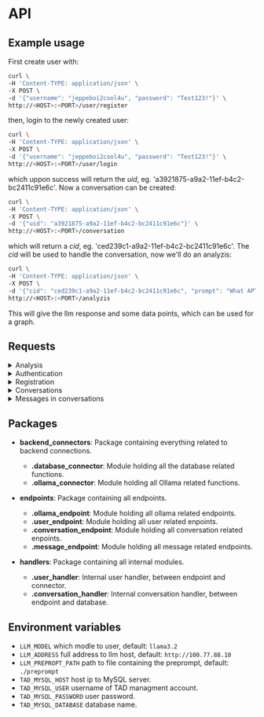 # API

## Example usage

First create user with:

``` bash
curl \
-H 'Content-TYPE: application/json' \
-X POST \
-d '{"username": "jeppeboi2cool4u", "password": "Test123!"}' \
http://<HOST>:<PORT>/user/register
```

then, login to the newly created user:

``` bash
curl \
-H 'Content-TYPE: application/json' \
-X POST \
-d '{"username": "jeppeboi2cool4u", "password": "Test123!"}' \
http://<HOST>:<PORT>/user/login
```

which uppon success will return the *uid*, eg. 'a3921875-a9a2-11ef-b4c2-bc2411c91e6c'. Now a conversation can be created:

``` bash
curl \
-H 'Content-TYPE: application/json' \
-X POST \
-d '{"uid": "a3921875-a9a2-11ef-b4c2-bc2411c91e6c"}' \
http://<HOST>:<PORT>/conversation
```

which will return a *cid*, eg. 'ced239c1-a9a2-11ef-b4c2-bc2411c91e6c'. The *cid* will be used to handle the conversation, now we'll do an analyzis:

``` bash
curl \
-H 'Content-TYPE: application/json' \
-X POST \
-d '{"cid": "ced239c1-a9a2-11ef-b4c2-bc2411c91e6c", "prompt": "What APT is could be responsible for an attack that includes: Adversaries may encrypt data on target systems or on large numbers of systems in a network to interrupt availability to system and network resources."}' \
http://<HOST>:<PORT>/analyzis
```

This will give the llm response and some data points, which can be used for a graph.


## Requests

<details>

<summary>Analysis</summary>

sends a question to the llm and gives the llm response as a response.

**URL** POST

    http://<HOST>:<PORT>/analyzis

**Request body**

```json
{
    "prompt": "<PROMPT>",
    "cid": "<CONVERSATION_ID"
}
```

**Response body**

```json
{
	"response": "<LLM_RESPONSE>",
	"mesage": "<RESONSE_MESSAGE>",
	"data_points": {
		"ENTRY_2": "<FLOAT>",
		"ENRTY_1": "<FLOAT>"
	}
}
```

**Failed**

```json
{
    "mesage": "<RESONSE_MESSAGE>"
} 
```

Get graph from previous analyzis call.

**URL** GET

    http://<HOST>:<PORT>/analyzis/<CONVERSATION_ID>

**Response body**

```json
{
	"mesage": "<RESONSE_MESSAGE>",
	"data_points": {
		"ENTRY_2": "<FLOAT>",
		"ENRTY_1": "<FLOAT>"
	}
}
```

**Failed**

```json
{
    "mesage": "<RESONSE_MESSAGE>"
} 
```

</details>
<details>

<summary>Authentication</summary>

Signs the user in and returns their UID.

**URL** POST

    http://<HOST>:<PORT>/user/login

**Request body**

```json
{
    "username": "<username>",
    "password": "<password>"
}
```

**Response body**

```json
{
    "mesage": "<RESONSE_MESSAGE>",
    "uid": "<user id>"
}
```

**Failed**

```json
{
    "mesage": "<RESONSE_MESSAGE>"
}
```


</details>
<details>

<summary>Registration</summary>

Registers a new user.

**URL** POST

    http://<HOST>:<PORT>/user/register

**Request body**

```json
{
    "username": "<username>",
    "password": "<password>"
}
```

**Response body**

```json
{
    "mesage": "<RESONSE_MESSAGE>"
}
```

**Failed**

No error implemented.

</details>

<details>

<summary>Conversations</summary>

Create a new conversation.

**URL** POST

    http://<HOST>:<PORT>/conversation

**Request body**

```json
{
    "uid": "<USER_ID>",
}
```

**Response body**

```json
{
    "mesage": "<RESONSE_MESSAGE>"
    "cid": "<CONVERSATION_ID>"
}
```

**Failed**

```json
{
    "mesage": "<ERROR_MESSAGE>"
}
```

Get all user conversations.

**URL** GET

    http://<HOST>:<PORT>/conversation/<USER_ID>

**Response body**

```json
{
    "mesage": "<RESONSE_MESSAGE>"
    "conversations": {
        "<CONVERSATION_ID_1>": "<CONVERSATION_TITLE_1>",
        "<CONVERSATION_ID_2>": "<CONVERSATION_TITLE_2>"
    }
}
```

**Failed**

```json
{
    "mesage": "<ERROR_MESSAGE>"
}
```

</details>

<details>

<summary>Messages in conversations</summary>

Adds a message to an already existing conversation.

**URL** POST

    http://<HOST>:<PORT>/messages

**Request body**

```json
{
    "cid": "<CONVERSATION_ID>",
    "text": "<TEXT>"
}
```

**Response body**

```json
{
    "mesage": "success"
}
```

**Failed**

```json
{
    "mesage": "<ERROR_MESSAGE>"
}
```

Get all messages for a conversation.

**URL** GET

    http://<HOST>:<PORT>/messages/<CONVERSATION_ID>

**Response body**

```json
{
    "mesage": "success"
    "conversation_history": [
        {
            "role": "<SENDER_ROLE_1>",
            "text": "<MESSAGE_TEXT_1>"
        },
        {
            "role": "<SENDER_ROLE_2>",
            "text": "<MESSAGE_TEXT_2>"
        }
    ]
}
```

**Failed**

```json
{
    "mesage": "<ERROR_MESSAGE>"
}
```

Removes all messages and the graph for a conversation.

**URL** DELETE

    http://<HOST>:<PORT>/messages/<CONVERSATION_ID>

**Response body**

```json
{
    "mesage": "success"
}
```

**Failed**

```json
{
    "mesage": "<ERROR_MESSAGE>"
}
```

</details>



## Packages

- **backend_connectors**: Package containing everything related to backend connections.
    - **.database_connector**: Module holding all the database related functions.
    - **.ollama_connector**: Module holding all Ollama related functions.

- **endpoints**: Package containing all endpoints.
    - **.ollama_endpoint**: Module holding all ollama related endpoints.
    - **.user_endpoint**: Module holding all user related enpoints.
    - **.conversation_endpoint**: Module holding all conversation related enpoints.
    - **.message_endpoint**: Module holding all message related endpoints.

- **handlers**: Package containing all internal modules.
    - **.user_handler**: Internal user handler, between endpoint and connector.
    - **.conversation_handler**: Internal conversation handler, between endpoint and database.
 
## Environment variables

- `LLM_MODEL` which modle to user, default: `llama3.2`
- `LLM_ADDRESS` full address to llm host, default: `http://100.77.88.10`
- `LLM_PREPROPT_PATH` path to file containing the preprompt, default: `./preprompt`
- `TAD_MYSQL_HOST` host ip to MySQL server.
- `TAD_MYSQL_USER` username of TAD managment account.
- `TAD_MYSQL_PASSWORD` user password.
- `TAD_MYSQL_DATABASE` database name.
